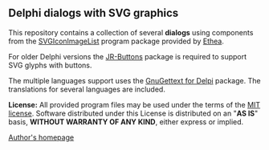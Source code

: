 ## Delphi dialogs with SVG graphics

This repository contains a collection of several **dialogs** using components from the [SVGIconImageList](https://github.com/EtheaDev/SVGIconImageList) program package provided by [Ethea](https://www.ethea.it/docs/SVGIconImageList/). 

For older Delphi versions the [JR-Buttons](../components) package is required to support SVG glyphs with buttons.

The multiple languages support uses the [GnuGettext for Delpi](https://github.com/jrathlev/GnuGetText-for-Delphi) package. The translations for several languages are included.

**License:** All provided program files may be used under the terms of the
[MIT license](https://opensource.org/license/mit). Software distributed under this License is distributed on an "**AS IS**" basis, **WITHOUT WARRANTY OF ANY KIND**, either express or implied. 


[Author's homepage](https://www.rathlev-home.de/index-e.html)

